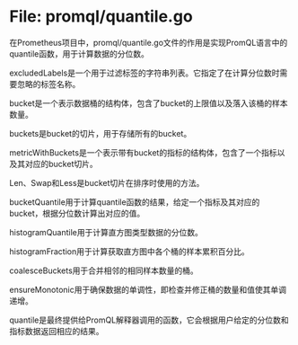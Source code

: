 # File: promql/quantile.go

在Prometheus项目中，promql/quantile.go文件的作用是实现PromQL语言中的quantile函数，用于计算数据的分位数。

excludedLabels是一个用于过滤标签的字符串列表。它指定了在计算分位数时需要忽略的标签名称。

bucket是一个表示数据桶的结构体，包含了bucket的上限值以及落入该桶的样本数量。

buckets是bucket的切片，用于存储所有的bucket。

metricWithBuckets是一个表示带有bucket的指标的结构体，包含了一个指标以及其对应的bucket切片。

Len、Swap和Less是bucket切片在排序时使用的方法。

bucketQuantile用于计算quantile函数的结果，给定一个指标及其对应的bucket，根据分位数计算出对应的值。

histogramQuantile用于计算直方图类型数据的分位数。

histogramFraction用于计算获取直方图中各个桶的样本累积百分比。

coalesceBuckets用于合并相邻的相同样本数量的桶。

ensureMonotonic用于确保数据的单调性，即检查并修正桶的数量和值使其单调递增。

quantile是最终提供给PromQL解释器调用的函数，它会根据用户给定的分位数和指标数据返回相应的结果。

